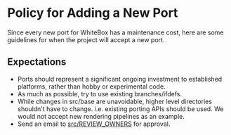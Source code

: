 # Policy for Adding a New Port

Since every new port for WhiteBox has a maintenance cost, here are some
guidelines for when the project will accept a new port.

## Expectations

* Ports should represent a significant ongoing investment to established
  platforms, rather than hobby or experimental code.
* As much as possible, try to use existing branches/ifdefs.
* While changes in src/base are unavoidable, higher level directories shouldn't
  have to change. i.e. existing porting APIs should be used.  We would not
  accept new rendering pipelines as an example.
* Send an email to
  [src/REVIEW_OWNERS](https://github.com/The-White-Box/whitebox/blob/master/REVIEW_OWNERS.md)
  for approval.
